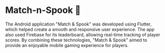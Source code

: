 # Match-n-Spook 🎃

The Android application "Match & Spook" was developed using Flutter, which helped create a smooth and responsive user experience. The app also used Firebase for its leaderboard, allowing real-time tracking of player scores. By combining these technologies, "Match & Spook" aimed to provide an enjoyable mobile gaming experience for players.
